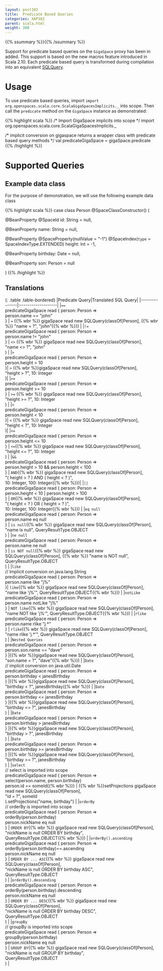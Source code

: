 ```yaml
---
layout: post102
title:  Predicate Based Queries
categories: XAP102
parent: scala.html
weight: 300
---
```



{{% ssummary  %}}{{% /ssummary %}}

Support for predicate based queries on the `GigaSpace` proxy has been in added. This support is based on the new macros feature introduced in Scala 2.10.  Each predicate based query is transformed during compilation into an equivalent [SQLQuery](./query-sql.html).


# Usage

To use predicate based queries, import `import org.openspaces.scala.core.ScalaGigaSpacesImplicits._` into scope. Then call the `predicate` method on the `GigaSpace` instance as demonstrated:

{{% highlight scala %}}
/* Import GigaSpace implicits into scope */
import org.openspaces.scala.core.ScalaGigaSpacesImplicits._

/* implicit conversion on gigaspace returns a wrapper class with predicate based query methods */
val predicateGigaSpace = gigaSpace.predicate
{{% /highlight %}}

# Supported Queries

## Example data class

For the purpose of demonstration, we will use the following example data class

{{% highlight scala %}}
case class Person @SpaceClassConstructor() (

  @BeanProperty
  @SpaceId
  id: String = null,

  @BeanProperty
  name: String = null,

  @BeanProperty
  @SpaceProperty(nullValue = "-1")
  @SpaceIndex(`type` = SpaceIndexType.EXTENDED)
  height: Int = -1,

  @BeanProperty
  birthday: Date = null,

  @BeanProperty
  son: Person = null

)
{{% /highlight %}}

## Translations

{: .table .table-bordered}
|Predicate Query|Translated SQL Query|
|:--------------|:-------------------|
|`==` <br> predicateGigaSpace read { person: Person =><br>  person.name == "john"<br> } | `=` {{% wbr %}} gigaSpace read new SQLQuery(classOf[Person], {{% wbr %}}  "name = ?", "john"{{% wbr %}}) |
|`!=` <br> predicateGigaSpace read { person: Person =><br>  person.name != "john"<br> } | `<>` {{% wbr %}} gigaSpace read new SQLQuery(classOf[Person], <br> "name <> ?", "john"<br>) |
|`>`  <br> predicateGigaSpace read { person: Person =><br>  person.height > 10<br>}| `>` {{% wbr %}}gigaSpace read new SQLQuery(classOf[Person], <br> "height > ?", 10: Integer<br>)|
|`>=` <br> predicateGigaSpace read { person: Person =><br>  person.height >= 10<br>} | `>=` {{% wbr %}} gigaSpace read new SQLQuery(classOf[Person], <br>  "height >= ?", 10: Integer<br>) |
|`<`  <br> predicateGigaSpace read { person: Person =><br> person.height < 10<br>}| `<` {{% wbr %}}  gigaSpace read new SQLQuery(classOf[Person], <br> "height < ?", 10: Integer<br>)|
|`<=` <br> predicateGigaSpace read { person: Person =><br>  person.height <= 10<br> } | `<=`{{% wbr %}}  gigaSpace read new SQLQuery(classOf[Person], <br>  "height <= ?", 10: Integer<br>) |
|`&&` <br> predicateGigaSpace read { person: Person =><br>  person.height > 10 && person.height < 100<br>} | `AND`{{% wbr %}} gigaSpace read new SQLQuery(classOf[Person], <br>  "( height > ? ) AND ( height < ? )", <br>  10: Integer, 100: Integer{{% wbr %}})|
|`||` <br> predicateGigaSpace read { person: Person =><br>  person.height < 10 \| person.height > 100<br>} | `OR`{{% wbr %}} gigaSpace read new SQLQuery(classOf[Person], <br> "( height < ? ) OR ( height > ? )", <br>  10: Integer, 100: Integer{{% wbr %}}) |
|`eq null` <br> predicateGigaSpace read { person: Person =><br>  person.name eq null<br> } | `is null`{{% wbr %}} gigaSpace read new SQLQuery(classOf[Person], <br> "name is null", QueryResultType.OBJECT<br> ) |
|`ne null` <br> predicateGigaSpace read { person: Person =><br>  person.name ne null<br> } | `is NOT null`{{% wbr %}} gigaSpace read new SQLQuery(classOf[Person], {{% wbr %}} "name is NOT null", QueryResultType.OBJECT<br>) |
|`like` <br>//  Implicit conversion on java.lang.String<br>predicateGigaSpace read { person: Person =><br>  person.name like "j%"<br>}| `like`{{% wbr %}} gigaSpace read new SQLQuery(classOf[Person], <br>  "name like 'j%'", QueryResultType.OBJECT{{% wbr %}}) |
|`notLike` <br>predicateGigaSpace read { person: Person =><br>  person.name notLike "j%"<br>} | `NOT like`{{% wbr %}} gigaSpace read new SQLQuery(classOf[Person], <br> "name NOT like 'j%'", QueryResultType.OBJECT{{% wbr %}}) |
|`rlike` <br>predicateGigaSpace read { person: Person =><br>  person.name rlike "j.\*"<br>} | `rlike`{{% wbr %}} gigaSpace read new SQLQuery(classOf[Person], <br> "name rlike 'j.\*'", QueryResultType.OBJECT<br>) |
|`Nested Queries` <br> predicateGigaSpace read { person: Person =><br> person.son.name == "dave"<br>} |{{% wbr %}}gigaSpace read new SQLQuery(classOf[Person], <br> "son.name = ?", "dave"{{% wbr %}}) |
|`Date` <br>// implicit conversion on java.util.Date<br>predicateGigaSpace read { person: Person =><br>  person.birthday < janesBirthday<br>} |{{% wbr %}}gigaSpace read new SQLQuery(classOf[Person], <br>  "birthday < ?", janesBirthday{{% wbr %}}) |
|`Date` <br> predicateGigaSpace read { person: Person =><br> person.birthday <= janesBirthday<br>} |{{% wbr %}}gigaSpace read new SQLQuery(classOf[Person], <br> "birthday <= ?", janesBirthday<br>) |
|`Date` <br> predicateGigaSpace read { person: Person =><br>  person.birthday > janesBirthday<br>} |{{% wbr %}}gigaSpace read new SQLQuery(classOf[Person], <br> "birthday > ?", janesBirthday<br>) |
|`Date` <br> predicateGigaSpace read { person: Person =><br>  person.birthday >= janesBirthday<br>} |{{% wbr %}}gigaSpace read new SQLQuery(classOf[Person], <br> "birthday >= ?", janesBirthday<br>) |
|`select` <br>// select is imported into scope<br>predicateGigaSpace read { person: Person =><br> select(person.name, person.birthday)<br> person.id == someId{{% wbr %}}} | {{% wbr %}}setProjections gigaSpace read new SQLQuery(classOf[Person], <br> "id = ?", someId<br>).setProjections("name, birthday") |
|`orderBy`<br>// orderBy is imported into scope<br>predicateGigaSpace read { person: Person =><br> orderBy(person.birthday)<br>  person.nickName eq null<br>} | `ORDER BY`{{% wbr %}} gigaSpace read new SQLQuery(classOf[Person], <br>  "nickName is null ORDER BY birthday", <br>  QueryResultType.OBJECT{{% wbr %}}) |
|`orderBy().ascending`<br>predicateGigaSpace read { person: Person =><br>  orderBy(person.birthday)==.ascending<br> person.nickName eq null<br>} | `ORDER BY ... ASC`{{% wbr %}} gigaSpace read new SQLQuery(classOf[Person], <br> "nickName is null ORDER BY birthday ASC", <br>  QueryResultType.OBJECT<br>) |
|`orderBy().descending`<br>predicateGigaSpace read { person: Person =><br>  orderBy(person.birthday).descending<br> person.nickName eq null<br>} | `ORDER BY ... DESC`{{% wbr %}} gigaSpace read new SQLQuery(classOf[Person], <br>  "nickName is null ORDER BY birthday DESC", <br>  QueryResultType.OBJECT<br>) |
|`groupBy`<br>// groupBy is imported into scope<br>predicateGigaSpace read { person: Person =><br>  groupBy(person.birthday)<br>  person.nickName eq null<br>} | `GROUP BY`{{% wbr %}} gigaSpace read new SQLQuery(classOf[Person], <br>  "nickName is null GROUP BY birthday", <br>  QueryResultType.OBJECT<br>) |
